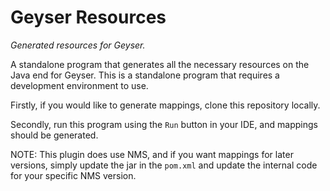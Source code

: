 # Geyser Resources
_Generated resources for Geyser._

A standalone program that generates all the necessary resources on the Java end for Geyser. This is a standalone
program that requires a development environment to use.

Firstly, if you would like to generate mappings, clone this repository locally.

Secondly, run this program using the `Run` button in your IDE, and mappings should be generated.

NOTE: This plugin does use NMS, and if you want mappings for later versions, simply update the jar in the `pom.xml`
and update the internal code for your specific NMS version.
